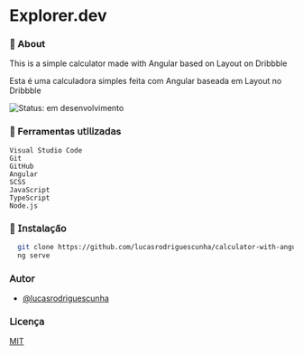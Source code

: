 # Explorer.dev

### 📌 About

This is a simple calculator made with Angular based on Layout on Dribbble

Esta é uma calculadora simples feita com Angular baseada em Layout no Dribbble

![Status: em desenvolvimento](http://img.shields.io/static/v1?label=STATUS&message=EM%20DESENVOLVIMENTO&color=GREEN&style=for-the-badge)

### 📌 Ferramentas 𝗎𝗍𝗂𝗅𝗂𝗓𝖺𝖽𝖺s

```
Visual Studio Code
Git
GitHub
Angular
SCSS
JavaScript
TypeScript
Node.js
```

### 📌 𝖨𝗇𝗌𝗍𝖺𝗅𝖺𝖼̧𝖺̃𝗈

```bash
  git clone https://github.com/lucasrodriguescunha/calculator-with-angular
  ng serve
```

### 𝖠𝗎𝗍𝗈𝗋

- [@lucasrodriguescunha](https://www.github.com/lucasrodriguescunha)

### 𝖫𝗂𝖼𝖾𝗇𝖼̧𝖺

[MIT](https://choosealicense.com/licenses/mit/)
